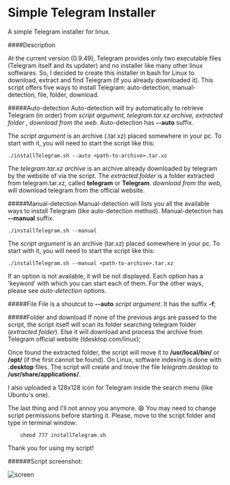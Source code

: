 Simple Telegram Installer
======
A simple Telegram installer for linux.

####Description

At the current version (0.9.49), Telegram provides only two executable files (Telegram itself and its updater) and no installer like many other linux softwares. So, I decided to create this installer in bash for Linux to download, extract and find Telegram (if you already downloaded it).
This script offers five ways to install Telegram: auto-detection, manual-detection, file, folder, download.

#####Auto-detection
Auto-detection will try automatically to retrieve Telegram (in order) from *_script argument_, _telegram.tar.xz archive_, _extracted folder_ , _download from the web_*. Auto-detection has **--auto** suffix.

The _script argument_ is an archive (.tar.xz) placed somewhere in your pc. To start with it, you will need to start the script like this:

    ./installTelegram.sh --auto <path-to-archive>.tar.xz

The _telegram.tar.xz archive_ is an archive already downloaded by telegram by the website of via the script.
The _extracted folder_ is a folder extracted from telegram.tar.xz, called **telegram** or **Telegram**.
_download from the web_, will download telegram from the official website.

#####Manual-detection
Manual-detection will lists you all the available ways to install Telegram (like auto-detection method). Manual-detection has **--manual** suffix.

    ./installTelegram.sh --manual

The _script argument_ is an archive (tar.xz) placed somewhere in your pc. To start with it, you will need to start the script like this:

    ./installTelegram.sh --manual <path-to-archive>.tar.xz

If an option is not available, it will be not displayed. Each option has a 'keyword' with which you can start each of them.
For the other ways, please see _auto-detection_ options.


#####File
File is a shoutcut to **--auto** _script argument_. It has the suffix **-f**;


#####Folder and download
If none of the previous args are passed to the script, the script itself will scan its folder searching telegram folder (_extracted folder_). Else it will download and process the archive from Telegram official website (tdesktop.com/linux);


Once found the extracted folder, the script will move it to **/usr/local/bin/** or **/opt/** (if the first cannot be found).
On Linux, software indexing is done with **.desktop** files. The script will create and move the file _telegram.desktop_ to **/usr/share/applications/**.

I also uploaded a 128x128 icon for Telegram inside the search menu (like Ubuntu's one).

The last thing and I'll not annoy you anymore. :smile: You may need to change script permissions before starting it. Please, move to the script folder and type in terminal window:

        chmod 777 installTelegram.sh

Thank you for using my script!

######Script screenshot:

![screen](http://i.imgur.com/mBmej8y.png)
